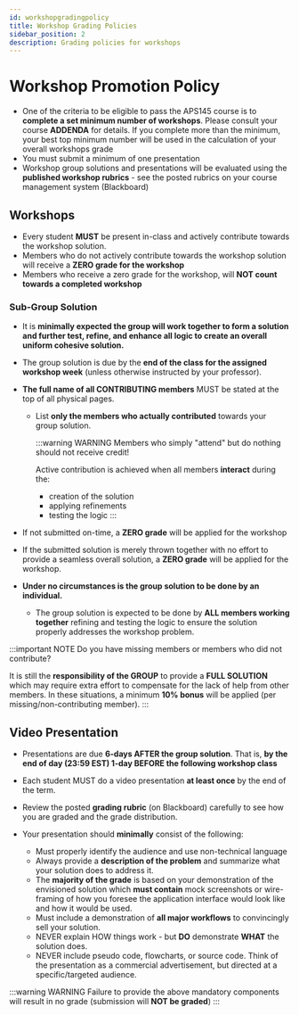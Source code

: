 ```yaml
---
id: workshopgradingpolicy
title: Workshop Grading Policies
sidebar_position: 2
description: Grading policies for workshops
---
```


# Workshop Promotion Policy

- One of the criteria to be eligible to pass the APS145 course is to **complete a set minimum number of workshops**. Please consult your course **ADDENDA** for details. If you complete more than the minimum, your best top minimum number will be used in the calculation of your overall workshops grade
- You must submit a minimum of one presentation
- Workshop group solutions and presentations will be evaluated using the **published workshop rubrics** - see the posted rubrics on your course management system (Blackboard)

## Workshops

- Every student **MUST** be present in-class and actively contribute towards the workshop solution.
- Members who do not actively contribute towards the workshop solution will receive a **ZERO grade for the workshop**
- Members who receive a zero grade for the workshop, will **NOT count towards a completed workshop**

### Sub-Group Solution

- It is **minimally expected the group will work together to form a solution and further test, refine, and enhance all logic to create an overall uniform cohesive solution.**
- The group solution is due by the **end of the class for the assigned workshop week** (unless otherwise instructed by your professor).
- **The full name of all CONTRIBUTING members** MUST be stated at the top of all physical pages.
  - List **only the members who actually contributed** towards your group solution.

    :::warning WARNING
    Members who simply "attend" but do nothing should not receive credit!

    Active contribution is achieved when all members **interact** during the:
    - creation of the solution
    - applying refinements
    - testing the logic
    :::

- If not submitted on-time, a **ZERO grade** will be applied for the workshop
- If the submitted solution is merely thrown together with no effort to provide a seamless overall solution, a **ZERO grade** will be applied for the workshop.
- **Under no circumstances is the group solution to be done by an individual.**
  - The group solution is expected to be done by **ALL members working together** refining and testing the logic to ensure the solution properly addresses the workshop problem.

:::important NOTE
Do you have missing members or members who did not contribute?

It is still the **responsibility of the GROUP** to provide a **FULL SOLUTION** which may require extra effort to compensate for the lack of help from other members. In these situations, a minimum **10% bonus** will be applied (per missing/non-contributing member).
:::

## Video Presentation

- Presentations are due **6-days AFTER the group solution**. That is, **by the end of day (23:59 EST) 1-day BEFORE the following workshop class**
- Each student MUST do a video presentation **at least once** by the end of the term.
- Review the posted **grading rubric** (on Blackboard) carefully to see how you are graded and the grade distribution.
- Your presentation should **minimally** consist of the following:

  - Must properly identify the audience and use non-technical language
  - Always provide a **description of the problem** and summarize what your solution does to address it.
  - The **majority of the grade** is based on your demonstration of the envisioned solution which **must contain** mock screenshots or wire-framing of how you foresee the application interface would look like and how it would be used.
  - Must include a demonstration of **all major workflows** to convincingly sell your solution.
  - NEVER explain HOW things work - but **DO** demonstrate **WHAT** the solution does.
  - NEVER include pseudo code, flowcharts, or source code. Think of the presentation as a commercial advertisement, but directed at a specific/targeted audience.

:::warning WARNING
Failure to provide the above mandatory components will result in no grade (submission will **NOT be graded**)
:::
